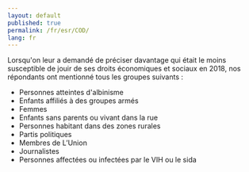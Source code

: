 ```yaml
---
layout: default
published: true
permalink: /fr/esr/COD/
lang: fr
---
```


Lorsqu'on leur a demandé de préciser davantage qui était le moins susceptible de jouir de ses droits économiques et sociaux en 2018, nos répondants ont mentionné tous les groupes suivants :
-	Personnes atteintes d'albinisme
-	Enfants affiliés à des groupes armés
-	Femmes
-	Enfants sans parents ou vivant dans la rue
-	Personnes habitant dans des zones rurales
-	Partis politiques
-	Membres de L’Union
-	Journalistes
-	Personnes affectées ou infectées par le VIH ou le sida
